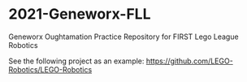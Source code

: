# 2021-Geneworx-FLL
Geneworx Oughtamation Practice Repository for FIRST Lego League Robotics


See the following project as an example:
https://github.com/LEGO-Robotics/LEGO-Robotics

